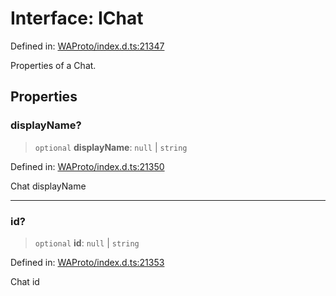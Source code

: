 # Interface: IChat

Defined in: [WAProto/index.d.ts:21347](https://github.com/Fokusdotid/bail/blob/3bd64a6fd6e8fc52d3ec9ba842534bed26103555/WAProto/index.d.ts#L21347)

Properties of a Chat.

## Properties

### displayName?

> `optional` **displayName**: `null` \| `string`

Defined in: [WAProto/index.d.ts:21350](https://github.com/Fokusdotid/bail/blob/3bd64a6fd6e8fc52d3ec9ba842534bed26103555/WAProto/index.d.ts#L21350)

Chat displayName

***

### id?

> `optional` **id**: `null` \| `string`

Defined in: [WAProto/index.d.ts:21353](https://github.com/Fokusdotid/bail/blob/3bd64a6fd6e8fc52d3ec9ba842534bed26103555/WAProto/index.d.ts#L21353)

Chat id
